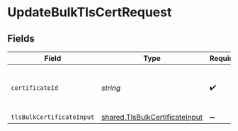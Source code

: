 # UpdateBulkTlsCertRequest


## Fields

| Field                                                                            | Type                                                                             | Required                                                                         | Description                                                                      | Example                                                                          |
| -------------------------------------------------------------------------------- | -------------------------------------------------------------------------------- | -------------------------------------------------------------------------------- | -------------------------------------------------------------------------------- | -------------------------------------------------------------------------------- |
| `certificateId`                                                                  | *string*                                                                         | :heavy_check_mark:                                                               | Alphanumeric string identifying a TLS bulk certificate.                          | cRTguUGZzb2W9Euo4moOr                                                            |
| `tlsBulkCertificateInput`                                                        | [shared.TlsBulkCertificateInput](../../models/shared/tlsbulkcertificateinput.md) | :heavy_minus_sign:                                                               | N/A                                                                              |                                                                                  |